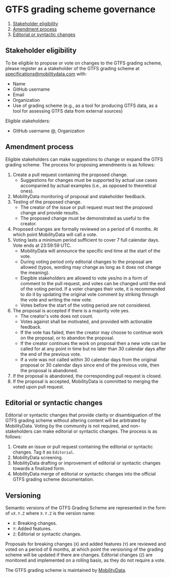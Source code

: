 # GTFS grading scheme governance
1. [Stakeholder eligibility](#stakeholder-eligibility)
2. [Amendment process](#amendment-process)
3. [Editorial or syntactic changes](#editorial-or-syntactic-changes)

## Stakeholder eligibility
To be eligible to propose or vote on changes to the GTFS grading scheme, please register as a stakeholder of the GTFS grading scheme at specifications@mobilitydata.com with: 
- Name
- GitHub username
- Email
- Organization
- Use of grading scheme (e.g., as a tool for producing GTFS data, as a tool for assessing GTFS data from external sources)

Eligible stakeholders:
- GitHub username @, Organization

## Amendment process
Eligible stakeholders can make suggestions to change or expand the GTFS grading scheme. The process for proposing amendments is as follows:
1. Create a pull request containing the proposed change. 
     - Suggestions for changes must be supported by actual use cases accompanied by actual examples (i.e., as opposed to theoretical ones).
2. MobilityData monitoring of proposal and stakeholder feedback. 
3. Testing of the proposed change.
     - The creator of the issue or pull request must test the proposed change and provide results.
     - The proposed change must be demonstrated as useful to the creator.
4. Proposed changes are formally reviewed on a period of 6 months. At which point MobilityData will call a vote.
5. Voting lasts a minimum period sufficient to cover 7 full calendar days. Vote ends at 23:59:59 UTC.
  	- MobilityData will announce the specific end time at the start of the vote.
  	- During voting period only editorial changes to the proposal are allowed (typos, wording may change as long as it does not change the meaning).
  	- Elegible stakeholders are allowed to vote yes/no in a form of comment to the pull request, and votes can be changed until the end of the voting period.
    If a voter changes their vote, it is recommended to do it by updating the original vote comment by striking through the vote and writing the new vote.
  	- Votes before the start of the voting period are not considered.
6. The proposal is accepted if there is a majority vote yes.
    - The creator's vote does not count.
    - Votes against shall be motivated, and provided with actionable feedback.
  	- If the vote has failed, then the creator may choose to continue work on the proposal, or to abandon the proposal.
  	- If the creator continues the work on proposal then a new vote can be called for at any point in time but no later than 30 calendar days after the end of the previous vote.
  	- If a vote was not called within 30 calendar days from the original proposal or 30 calendar days since end of the previous vote, then the proposal is abandoned.
7. If the proposal is abandoned, the corresponding pull request is closed.
8. If the proposal is accepted, MobilityData is committed to merging the voted upon pull request.

## Editorial or syntactic changes
Editorial or syntactic changes that provide clarity or disambiguation of the GTFS grading scheme without altering content will be arbitrated by MobilityData. Voting by the community is not required, and non-stakeholders can make editorial or syntactic changes. The process is as follows:
1. Create an issue or pull request containing the editorial or syntactic changes. Tag it as `Editorial`.
2. MobilityData screening.
3. MobilityData drafting or improvement of editorial or syntactic changes towards a finalized form.
4. MobilityData merge of editorial or syntactic changes into the official GTFS grading scheme documentation.

## Versioning
Semantic versions of the GTFS Grading Scheme are represented in the form of `vX.Y.Z` where `X.Y.Z` is the version name:
- `X`: Breaking changes.
- `Y`: Added features.
- `Z`: Editorial or syntactic changes.

Proposals for breaking changes (`X`) and added features (`Y`) are reviewed and voted on a period of 6 months, at which point the versioning of the grading scheme will be updated if there are changes. Editorial changes (`Z`) are monitored and implemented on a rolling basis, as they do not require a vote. 

The GTFS grading scheme is maintained by [MobilityData](https://mobilitydata.org/). 
